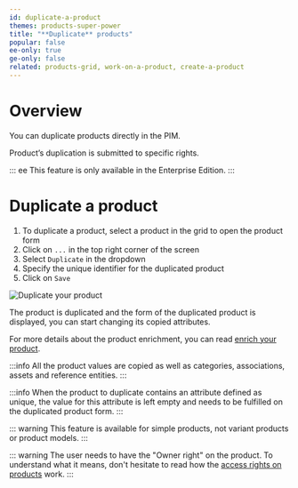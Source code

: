 ```yaml
---
id: duplicate-a-product
themes: products-super-power
title: "**Duplicate** products"
popular: false
ee-only: true
ge-only: false
related: products-grid, work-on-a-product, create-a-product
---
```


# Overview

You can duplicate products directly in the PIM.

Product’s duplication is submitted to specific rights.

::: ee
This feature is only available in the Enterprise Edition.
:::

# Duplicate a product

1.  To duplicate a product, select a product in the grid to open the product form
1.  Click on `...` in the top right corner of the screen
1.  Select `Duplicate` in the dropdown
1.  Specify the unique identifier for the duplicated product
1.  Click on `Save`

![Duplicate your product](../img/Products_DuplicateProduct.png)

The product is duplicated and the form of the duplicated product is displayed, you can start changing its copied attributes.

For more details about the product enrichment, you can read [enrich your product](work-on-a-product.html).

:::info
All the product values are copied as well as categories, associations, assets and reference entities.
:::

:::info
When the product to duplicate contains an attribute defined as unique, the value for this attribute is left empty and needs to be fulfilled on the duplicated product form.
:::

::: warning
This feature is available for simple products, not variant products or product models.
:::

::: warning
The user needs to have the "Owner right" on the product. To understand what it means, don't hesitate to read how the [access rights on products](access-rights-on-products.html#rights-depending-on-the-categories) work.
:::
